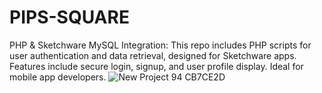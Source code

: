 # PIPS-SQUARE
PHP &amp; Sketchware MySQL Integration: This repo includes PHP scripts for user authentication and data retrieval, designed for Sketchware apps. Features include secure login, signup, and user profile display. Ideal for mobile app developers.
![New Project 94  CB7CE2D](https://github.com/1dev-hridoy/PIPS-SQUARE/assets/154232641/e8199c65-7a6b-42fc-b952-2b924b0466ce)

